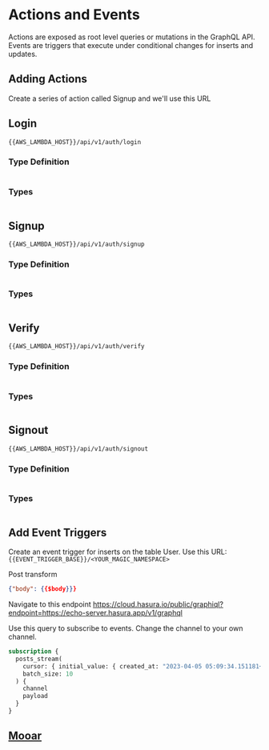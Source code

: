 # Actions and Events

Actions are exposed as root level queries or mutations in the GraphQL API. Events are triggers that execute under conditional changes for inserts and updates.

## Adding Actions

Create a series of action called Signup and we'll use this URL

## Login

`{{AWS_LAMBDA_HOST}}/api/v1/auth/login`

### Type Definition

```graphql

```

### Types

```graphql

```

## Signup

`{{AWS_LAMBDA_HOST}}/api/v1/auth/signup`

### Type Definition

```graphql

```

### Types

```graphql

```

## Verify

`{{AWS_LAMBDA_HOST}}/api/v1/auth/verify`

### Type Definition

```graphql

```

### Types

```graphql

```

## Signout

`{{AWS_LAMBDA_HOST}}/api/v1/auth/signout`

### Type Definition

```graphql

```

### Types

```graphql

```

## Add Event Triggers

Create an event trigger for inserts on the table User. Use this URL:  
`{{EVENT_TRIGGER_BASE}}/<YOUR_MAGIC_NAMESPACE>`

Post transform

```json
{"body": {{$body}}}
```

Navigate to this endpoint
https://cloud.hasura.io/public/graphiql?endpoint=https://echo-server.hasura.app/v1/graphql

Use this query to subscribe to events. Change the channel to your own channel.

```graphql
subscription {
  posts_stream(
    cursor: { initial_value: { created_at: "2023-04-05 05:09:34.151181+00" } }
    batch_size: 10
  ) {
    channel
    payload
  }
}
```

## [Mooar](/guide/05-advanced-patterns/Readme.md)
